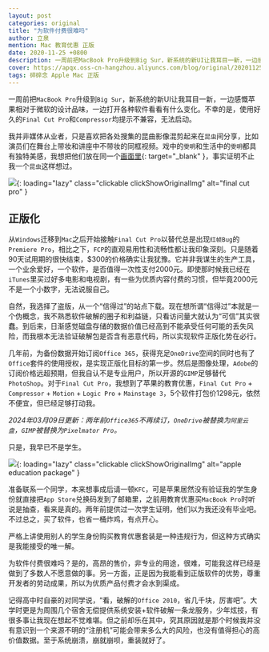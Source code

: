 ```yaml
---
layout: post
categories: original
title: "为软件付费很难吗"
author: 立泉
mention: Mac 教育优惠 正版 
date: 2020-11-25 +0800
description: 一周前把MacBook Pro升级到Big Sur，新系统的新UI让我耳目一新，一边感慨苹果相对于微软的设计品味，一边打开各种软件看看有什么变化。不幸的是，使用好久的Final Cut Pro和Compressor均提示不兼容，无法启动。
cover: https://apqx.oss-cn-hangzhou.aliyuncs.com/blog/original/20201125/fcp_shantaohong.jpg
tags: 碎碎念 Apple Mac 正版
---
```


一周前把`MacBook Pro`升级到`Big Sur`，新系统的新UI让我耳目一新，一边感慨苹果相对于微软的设计品味，一边打开各种软件看看有什么变化。不幸的是，使用好久的`Final Cut Pro`和`Compressor`均提示不兼容，无法启动。

我并非媒体从业者，只是喜欢把各处搜集的昆曲影像混剪起来在`昆虫`间分享，比如演员们在舞台上带妆和讲座中不带妆的同框视频。戏中的`雯明`和生活中的`雯明`都具有独特美感，我想把他们放在同一个[画面里](https://www.bilibili.com/video/BV1KF411L73D){: target="_blank" }，事实证明不止我一个`昆虫`这样想过。

![](https://apqx.oss-cn-hangzhou.aliyuncs.com/blog/original/20201125/fcp_shantaohong.jpg){: loading="lazy" class="clickable clickShowOriginalImg" alt="final cut pro" }

## 正版化

从`Windows`迁移到`Mac`之后开始接触`Final Cut Pro`以替代总是出现`红帧Bug`的`Premiere Pro`，相比之下，`FCP`的直观易用性和流畅性都让我印象深刻。只是随着90天试用期的很快结束，$300的价格确实让我犹豫。它并非我谋生的生产工具，一个业余爱好，一个软件，是否值得一次性支付2000元。即使那时候我已经在`iTunes`里买过好多电影和电视剧，有一些为优质内容付费的习惯，但毕竟2000元不是一个小数字，无法说服自己。

自然，我选择了盗版，从一个“信得过”的站点下载。现在想所谓“信得过”本就是一个伪概念，我不熟悉软件破解的圈子和利益链，只看访问量大就认为“可信”其实很蠢。到后来，日渐感觉磁盘存储的数据价值已经高到不能承受任何可能的丢失风险，而我根本无法验证破解包是否含有恶意代码，所以实现软件正版化势在必行。

几年前，为备份数据开始订阅`Office 365`，获得充足`OneDrive`空间的同时也有了`Office`套件的使用授权，是实现正版化目标的第一步。然后是图像处理，`Adobe`的订阅价格远超预期，但我自认不是专业用户，所以开源的`GIMP`足够替代`PhotoShop`。对于`Final Cut Pro`，我想到了苹果的教育优惠，`Final Cut Pro` + `Compressor` + `Motion` + `Logic Pro` + `Mainstage 3`，5个软件打包价1298元，依然不便宜，但已经足够打动我。

*2024年03月09日更新：两年前`Office365`不再续订，`OneDrive`被替换为`阿里云盘`，`GIMP`被替换为`Pixelmator Pro`。*

只是，我早已不是学生。

![](https://apqx.oss-cn-hangzhou.aliyuncs.com/blog/original/20201125/fcp_jiaoyu.jpg){: loading="lazy" class="clickable clickShowOriginalImg" alt="apple education package" }

准备联系一个同学，本来想事成后请一顿`KFC`，可是苹果居然没有验证我的学生身份就直接把`App Store`兑换码发到了邮箱里，之前用教育优惠买`MacBook Pro`时听说是抽查，看来是真的。两年前提供过一次学生证明，他们以为我还没有毕业吧。不过总之，买了软件，也省一桶炸鸡，有点开心。

严格上讲使用别人的学生身份购买教育优惠套装是一种违规行为，但这种方式确实是我能接受的唯一解。

为软件付费很难吗？是的，高昂的售价，非专业的用途，很难，可能我这样已经是做到了多数人不愿意做的事。另一方面，正是因为我能看到正版软件的优势，尊重开发者的劳动成果，所以为优质产品付费才会水到渠成。

记得高中时自豪的对同学说，“看，破解的`Office 2010`，省几千块，厉害吧”。大学时更是为周围几个宿舍无偿提供系统安装+软件破解一条龙服务，少年炫技，有很多事让我现在想起不觉难堪。但之前却乐在其中，究其原因就是那个时候我并没有意识到一个来源不明的“注册机”可能会带来多么大的风险，也没有值得担心的高价值数据。至于系统崩溃，崩就崩呗，重装就好了。